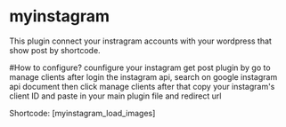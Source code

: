 # myinstagram

This plugin connect your instragram accounts with your wordpress that show post by shortcode.

#How to configure?
counfigure your instagram get post plugin by go to manage clients after login the instagram api, search on google instagram api document then click manage clients after that copy your instagram's client ID and paste in your main plugin file and redirect url

Shortcode: [myinstagram_load_images]
